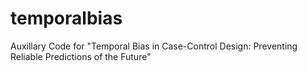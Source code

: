 # temporalbias
Auxillary Code for "Temporal Bias in Case-Control Design: Preventing Reliable Predictions of the Future"
